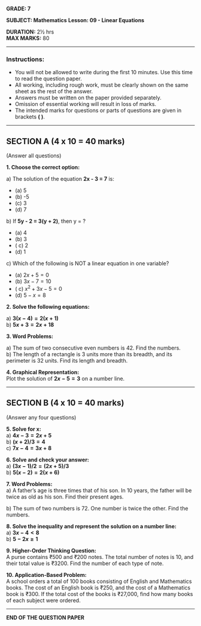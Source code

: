 
**GRADE: 7**

**SUBJECT: Mathematics**
**Lesson: 09 - Linear Equations**

**DURATION:** 2½ hrs  
**MAX MARKS:** 80

----------

### **Instructions:**

-   You will not be allowed to write during the first 10 minutes. Use this time to read the question paper.
-   All working, including rough work, must be clearly shown on the same sheet as the rest of the answer.
-   Answers must be written on the paper provided separately.
-   Omission of essential working will result in loss of marks.
-   The intended marks for questions or parts of questions are given in brackets **( )**.

----------

## **SECTION A (4 x 10 = 40 marks)**

(Answer all questions)

**1. Choose the correct option:**

a) The solution of the equation **2x - 3 = 7** is:

-   (a) 5
-   (b) -5
-   (c) 3
-   (d) 7

b) If **5y - 2 = 3(y + 2)**, then y = ?

-   (a) 4
-   (b) 3
-   ( c) 2
-   (d) 1

c) Which of the following is NOT a linear equation in one variable?

-   (a) $2x + 5 = 0$
-   (b) $3x - 7 = 10$
-   ( c) $x^2 + 3x - 5 = 0$
-   (d) $5 - x = 8$

**2. Solve the following equations:**

a) **$3(x - 4) = 2(x + 1)$**  
b) **$5x + 3 = 2x + 18$**

**3. Word Problems:**

a) The sum of two consecutive even numbers is 42. Find the numbers.  
b) The length of a rectangle is 3 units more than its breadth, and its perimeter is 32 units. Find its length and breadth.

**4. Graphical Representation:**  
Plot the solution of **$2x - 5 = 3$** on a number line.

----------

## **SECTION B (4 x 10 = 40 marks)**

(Answer any four questions)

**5. Solve for x:**  
a) **$4x - 3 = 2x + 5$**  
b) **$(x + 2)/3 = 4$**  
c) **$7x - 4 = 3x + 8$**

**6. Solve and check your answer:**  
a) **$(3x - 1)/2 = (2x + 5)/3$**  
b) **$5(x - 2) = 2(x + 6)$**

**7. Word Problems:**  
a) A father’s age is three times that of his son. In 10 years, the father will be twice as old as his son. Find their present ages.

b) The sum of two numbers is 72. One number is twice the other. Find the numbers.

**8. Solve the inequality and represent the solution on a number line:**  
a) **$3x - 4 < 8$**  
b) **$5 - 2x \geq 1$**

**9. Higher-Order Thinking Question:**  
A purse contains ₹500 and ₹200 notes. The total number of notes is 10, and their total value is ₹3200. Find the number of each type of note.

**10. Application-Based Problem:**  
A school orders a total of 100 books consisting of English and Mathematics books. The cost of an English book is ₹250, and the cost of a Mathematics book is ₹300. If the total cost of the books is ₹27,000, find how many books of each subject were ordered.

----------

**END OF THE QUESTION PAPER**